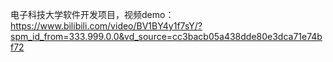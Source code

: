 电子科技大学软件开发项目，视频demo：https://www.bilibili.com/video/BV1BY4y1f7sY/?spm_id_from=333.999.0.0&vd_source=cc3bacb05a438dde80e3dca71e74bf72